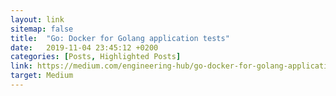 ```yaml
---
layout: link
sitemap: false
title:  "Go: Docker for Golang application tests"
date:   2019-11-04 23:45:12 +0200
categories: [Posts, Highlighted Posts]
link: https://medium.com/engineering-hub/go-docker-for-golang-application-tests-5ee42c922a8
target: Medium
---
```

